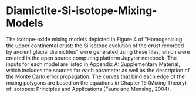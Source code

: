 # Diamictite-Si-isotope-Mixing-Models

The isotope-oxide mixing models depicted in Figure 4 of "Homogenising the upper continental crust: the Si isotope evolution of the crust recorded by ancient glacial diamictites" were generated using these files, which were created in the open source computing platform Jupyter notebook. The inputs for each model are listed in Appendix A: Supplementary Material, which includes the sources for each parameter as well as the description of the Monte Carlo error propagation. The curves that bind each edge of the mixing polygons are based on the equations in Chapter 16 (Mixing Theory) of Isotopes: Principles and Applications (Faure and Mensing, 2004). 
